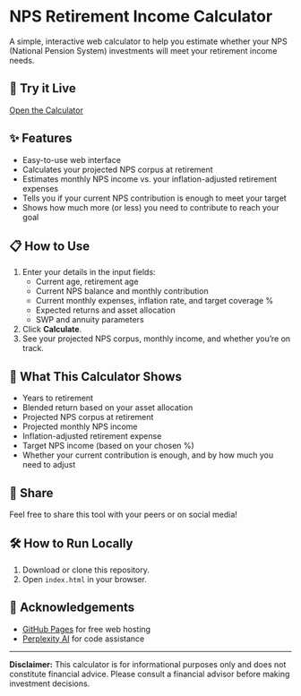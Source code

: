 # NPS Retirement Income Calculator

A simple, interactive web calculator to help you estimate whether your NPS (National Pension System) investments will meet your retirement income needs.

## 🚀 Try it Live

[Open the Calculator](https://babubl.github.io/nps-retirement-calculator-2025/)

## ✨ Features

- Easy-to-use web interface
- Calculates your projected NPS corpus at retirement
- Estimates monthly NPS income vs. your inflation-adjusted retirement expenses
- Tells you if your current NPS contribution is enough to meet your target
- Shows how much more (or less) you need to contribute to reach your goal

## 📋 How to Use

1. Enter your details in the input fields:
    - Current age, retirement age
    - Current NPS balance and monthly contribution
    - Current monthly expenses, inflation rate, and target coverage %
    - Expected returns and asset allocation
    - SWP and annuity parameters
2. Click **Calculate**.
3. See your projected NPS corpus, monthly income, and whether you’re on track.

## 🧮 What This Calculator Shows

- Years to retirement
- Blended return based on your asset allocation
- Projected NPS corpus at retirement
- Projected monthly NPS income
- Inflation-adjusted retirement expense
- Target NPS income (based on your chosen %)
- Whether your current contribution is enough, and by how much you need to adjust

## 📣 Share

Feel free to share this tool with your peers or on social media!

## 🛠️ How to Run Locally

1. Download or clone this repository.
2. Open `index.html` in your browser.

## 🙏 Acknowledgements

- [GitHub Pages](https://pages.github.com/) for free web hosting
- [Perplexity AI](https://www.perplexity.ai/) for code assistance

---

**Disclaimer:** This calculator is for informational purposes only and does not constitute financial advice. Please consult a financial advisor before making investment decisions.
